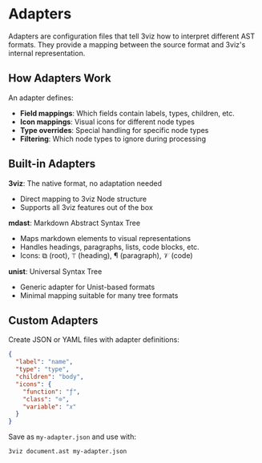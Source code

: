 # Adapters

Adapters are configuration files that tell 3viz how to interpret different AST formats. They provide a mapping between the source format and 3viz's internal representation.

## How Adapters Work

An adapter defines:
- **Field mappings**: Which fields contain labels, types, children, etc.
- **Icon mappings**: Visual icons for different node types
- **Type overrides**: Special handling for specific node types
- **Filtering**: Which node types to ignore during processing

## Built-in Adapters

**3viz**: The native format, no adaptation needed
- Direct mapping to 3viz Node structure
- Supports all 3viz features out of the box

**mdast**: Markdown Abstract Syntax Tree
- Maps markdown elements to visual representations
- Handles headings, paragraphs, lists, code blocks, etc.
- Icons: ⧉ (root), ⊤ (heading), ¶ (paragraph), 𝒱 (code)

**unist**: Universal Syntax Tree
- Generic adapter for Unist-based formats
- Minimal mapping suitable for many tree formats

## Custom Adapters

Create JSON or YAML files with adapter definitions:

```json
{
  "label": "name",
  "type": "type", 
  "children": "body",
  "icons": {
    "function": "ƒ",
    "class": "⊙",
    "variable": "𝑥"
  }
}
```

Save as `my-adapter.json` and use with:
```bash
3viz document.ast my-adapter.json
```